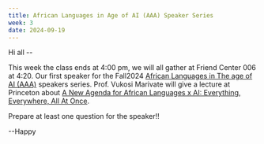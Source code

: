 ```yaml
---
title: African Languages in Age of AI (AAA) Speaker Series
week: 3
date: 2024-09-19
---
```


Hi all --

This week the class ends at 4:00 pm, we will all gather at Friend Center 006 at 4:20. Our first speaker for the Fall2024 [African Languages in The age of AI (AAA)](https://cdh.princeton.edu/programs/research-groups/humanities-for-ai/african-languages-in-the-age-of-ai-aaa-speaker-series/) speakers series. 
Prof. Vukosi Marivate will give a lecture at Princeton about [A New Agenda for African Languages x AI: Everything, Everywhere, All At Once](https://cdh.princeton.edu/events/a-new-agenda-for-african-languages-x-ai-everything-everywhere-all-at-once/).

Prepare at least one question for the speaker!!

--Happy